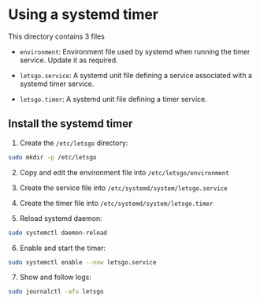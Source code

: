 # Using a systemd timer

This directory contains 3 files

- `environment`: Environment file used by systemd when running the timer service. Update it as required.

- `letsgo.service`: A systemd unit file defining a service associated with a systemd timer service.

- `letsgo.timer`: A systemd unit file defining a timer service.

## Install the systemd timer

1. Create the `/etc/letsgo` directory:

```bash
sudo mkdir -p /etc/letsgo
```

2. Copy and edit the environment file into `/etc/letsgo/environment`

3. Create the service file into `/etc/systemd/system/letsgo.service`

4. Create the timer file into `/etc/systemd/system/letsgo.timer`

5. Reload systemd daemon:

```bash
sudo systemctl daemon-reload
```

6. Enable and start the timer:

```bash
sudo systemctl enable --now letsgo.service
```

7. Show and follow logs:

```bash
sudo journalctl -afu letsgo
```
